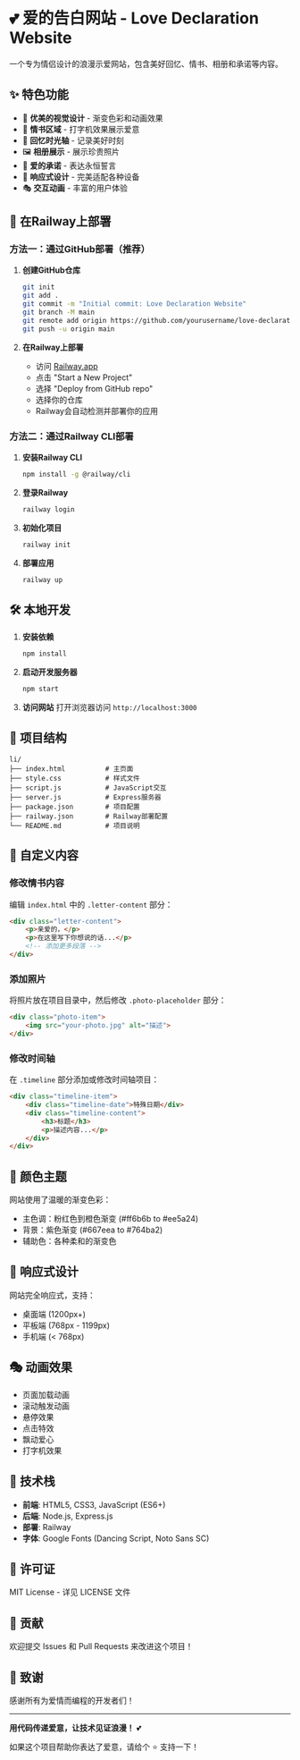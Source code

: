 # 💕 爱的告白网站 - Love Declaration Website

一个专为情侣设计的浪漫示爱网站，包含美好回忆、情书、相册和承诺等内容。

## ✨ 特色功能

- 🌸 **优美的视觉设计** - 渐变色彩和动画效果
- 💌 **情书区域** - 打字机效果展示爱意
- 📸 **回忆时光轴** - 记录美好时刻
- 🖼️ **相册展示** - 展示珍贵照片
- 💍 **爱的承诺** - 表达永恒誓言
- 📱 **响应式设计** - 完美适配各种设备
- 🎭 **交互动画** - 丰富的用户体验

## 🚀 在Railway上部署

### 方法一：通过GitHub部署（推荐）

1. **创建GitHub仓库**
   ```bash
   git init
   git add .
   git commit -m "Initial commit: Love Declaration Website"
   git branch -M main
   git remote add origin https://github.com/yourusername/love-declaration-website.git
   git push -u origin main
   ```

2. **在Railway上部署**
   - 访问 [Railway.app](https://railway.app)
   - 点击 "Start a New Project"
   - 选择 "Deploy from GitHub repo"
   - 选择你的仓库
   - Railway会自动检测并部署你的应用

### 方法二：通过Railway CLI部署

1. **安装Railway CLI**
   ```bash
   npm install -g @railway/cli
   ```

2. **登录Railway**
   ```bash
   railway login
   ```

3. **初始化项目**
   ```bash
   railway init
   ```

4. **部署应用**
   ```bash
   railway up
   ```

## 🛠️ 本地开发

1. **安装依赖**
   ```bash
   npm install
   ```

2. **启动开发服务器**
   ```bash
   npm start
   ```

3. **访问网站**
   打开浏览器访问 `http://localhost:3000`

## 📁 项目结构

```
li/
├── index.html          # 主页面
├── style.css           # 样式文件
├── script.js           # JavaScript交互
├── server.js           # Express服务器
├── package.json        # 项目配置
├── railway.json        # Railway部署配置
└── README.md           # 项目说明
```

## 🎨 自定义内容

### 修改情书内容
编辑 `index.html` 中的 `.letter-content` 部分：

```html
<div class="letter-content">
    <p>亲爱的，</p>
    <p>在这里写下你想说的话...</p>
    <!-- 添加更多段落 -->
</div>
```

### 添加照片
将照片放在项目目录中，然后修改 `.photo-placeholder` 部分：

```html
<div class="photo-item">
    <img src="your-photo.jpg" alt="描述">
</div>
```

### 修改时间轴
在 `.timeline` 部分添加或修改时间轴项目：

```html
<div class="timeline-item">
    <div class="timeline-date">特殊日期</div>
    <div class="timeline-content">
        <h3>标题</h3>
        <p>描述内容...</p>
    </div>
</div>
```

## 🌈 颜色主题

网站使用了温暖的渐变色彩：
- 主色调：粉红色到橙色渐变 (#ff6b6b to #ee5a24)
- 背景：紫色渐变 (#667eea to #764ba2)
- 辅助色：各种柔和的渐变色

## 📱 响应式设计

网站完全响应式，支持：
- 桌面端 (1200px+)
- 平板端 (768px - 1199px)
- 手机端 (< 768px)

## 🎭 动画效果

- 页面加载动画
- 滚动触发动画
- 悬停效果
- 点击特效
- 飘动爱心
- 打字机效果

## 🔧 技术栈

- **前端**: HTML5, CSS3, JavaScript (ES6+)
- **后端**: Node.js, Express.js
- **部署**: Railway
- **字体**: Google Fonts (Dancing Script, Noto Sans SC)

## 📄 许可证

MIT License - 详见 LICENSE 文件

## 💝 贡献

欢迎提交 Issues 和 Pull Requests 来改进这个项目！

## 🌟 致谢

感谢所有为爱情而编程的开发者们！

---

**用代码传递爱意，让技术见证浪漫！** 💕

如果这个项目帮助你表达了爱意，请给个 ⭐ 支持一下！